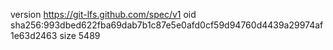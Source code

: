 version https://git-lfs.github.com/spec/v1
oid sha256:993dbed622fba69dab7b1c87e5e0afd0cf59d94760d4439a29974af1e63d2463
size 5489
